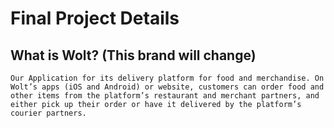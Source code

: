 # Final Project Details

## What is Wolt? (This brand will change)

```
Our Application for its delivery platform for food and merchandise. On Wolt’s apps (iOS and Android) or website, customers can order food and other items from the platform’s restaurant and merchant partners, and either pick up their order or have it delivered by the platform’s courier partners.
```

